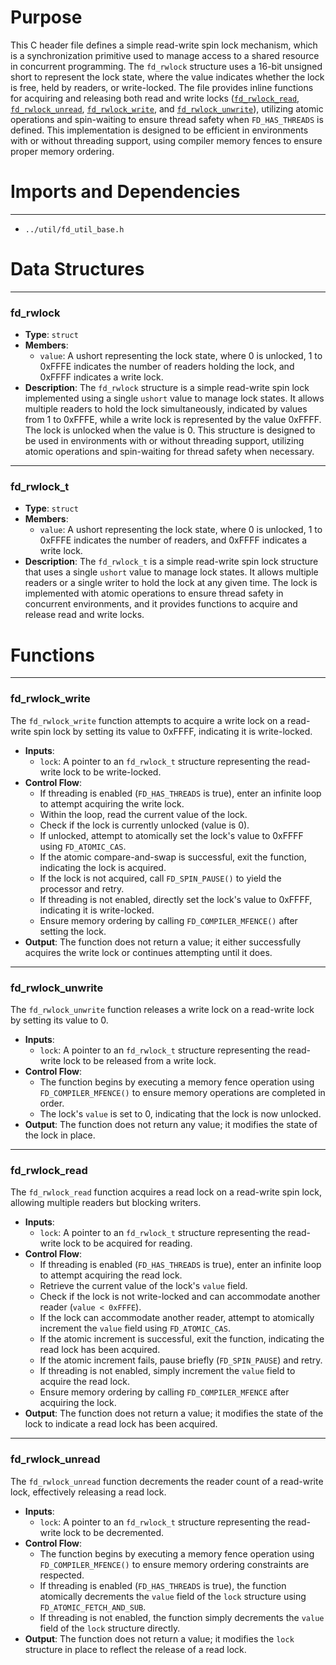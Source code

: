 # Purpose
This C header file defines a simple read-write spin lock mechanism, which is a synchronization primitive used to manage access to a shared resource in concurrent programming. The `fd_rwlock` structure uses a 16-bit unsigned short to represent the lock state, where the value indicates whether the lock is free, held by readers, or write-locked. The file provides inline functions for acquiring and releasing both read and write locks ([`fd_rwlock_read`](#fd_rwlock_read), [`fd_rwlock_unread`](#fd_rwlock_unread), [`fd_rwlock_write`](#fd_rwlock_write), and [`fd_rwlock_unwrite`](#fd_rwlock_unwrite)), utilizing atomic operations and spin-waiting to ensure thread safety when `FD_HAS_THREADS` is defined. This implementation is designed to be efficient in environments with or without threading support, using compiler memory fences to ensure proper memory ordering.
# Imports and Dependencies

---
- `../util/fd_util_base.h`


# Data Structures

---
### fd\_rwlock
- **Type**: `struct`
- **Members**:
    - `value`: A ushort representing the lock state, where 0 is unlocked, 1 to 0xFFFE indicates the number of readers holding the lock, and 0xFFFF indicates a write lock.
- **Description**: The `fd_rwlock` structure is a simple read-write spin lock implemented using a single `ushort` value to manage lock states. It allows multiple readers to hold the lock simultaneously, indicated by values from 1 to 0xFFFE, while a write lock is represented by the value 0xFFFF. The lock is unlocked when the value is 0. This structure is designed to be used in environments with or without threading support, utilizing atomic operations and spin-waiting for thread safety when necessary.


---
### fd\_rwlock\_t
- **Type**: `struct`
- **Members**:
    - `value`: A ushort representing the lock state, where 0 is unlocked, 1 to 0xFFFE indicates the number of readers, and 0xFFFF indicates a write lock.
- **Description**: The `fd_rwlock_t` is a simple read-write spin lock structure that uses a single `ushort` value to manage lock states. It allows multiple readers or a single writer to hold the lock at any given time. The lock is implemented with atomic operations to ensure thread safety in concurrent environments, and it provides functions to acquire and release read and write locks.


# Functions

---
### fd\_rwlock\_write<!-- {{#callable:fd_rwlock_write}} -->
The `fd_rwlock_write` function attempts to acquire a write lock on a read-write spin lock by setting its value to 0xFFFF, indicating it is write-locked.
- **Inputs**:
    - `lock`: A pointer to an `fd_rwlock_t` structure representing the read-write lock to be write-locked.
- **Control Flow**:
    - If threading is enabled (`FD_HAS_THREADS` is true), enter an infinite loop to attempt acquiring the write lock.
    - Within the loop, read the current value of the lock.
    - Check if the lock is currently unlocked (value is 0).
    - If unlocked, attempt to atomically set the lock's value to 0xFFFF using `FD_ATOMIC_CAS`.
    - If the atomic compare-and-swap is successful, exit the function, indicating the lock is acquired.
    - If the lock is not acquired, call `FD_SPIN_PAUSE()` to yield the processor and retry.
    - If threading is not enabled, directly set the lock's value to 0xFFFF, indicating it is write-locked.
    - Ensure memory ordering by calling `FD_COMPILER_MFENCE()` after setting the lock.
- **Output**: The function does not return a value; it either successfully acquires the write lock or continues attempting until it does.


---
### fd\_rwlock\_unwrite<!-- {{#callable:fd_rwlock_unwrite}} -->
The `fd_rwlock_unwrite` function releases a write lock on a read-write lock by setting its value to 0.
- **Inputs**:
    - `lock`: A pointer to an `fd_rwlock_t` structure representing the read-write lock to be released from a write lock.
- **Control Flow**:
    - The function begins by executing a memory fence operation using `FD_COMPILER_MFENCE()` to ensure memory operations are completed in order.
    - The lock's `value` is set to 0, indicating that the lock is now unlocked.
- **Output**: The function does not return any value; it modifies the state of the lock in place.


---
### fd\_rwlock\_read<!-- {{#callable:fd_rwlock_read}} -->
The `fd_rwlock_read` function acquires a read lock on a read-write spin lock, allowing multiple readers but blocking writers.
- **Inputs**:
    - `lock`: A pointer to an `fd_rwlock_t` structure representing the read-write lock to be acquired for reading.
- **Control Flow**:
    - If threading is enabled (`FD_HAS_THREADS` is true), enter an infinite loop to attempt acquiring the read lock.
    - Retrieve the current value of the lock's `value` field.
    - Check if the lock is not write-locked and can accommodate another reader (`value < 0xFFFE`).
    - If the lock can accommodate another reader, attempt to atomically increment the `value` field using `FD_ATOMIC_CAS`.
    - If the atomic increment is successful, exit the function, indicating the read lock has been acquired.
    - If the atomic increment fails, pause briefly (`FD_SPIN_PAUSE`) and retry.
    - If threading is not enabled, simply increment the `value` field to acquire the read lock.
    - Ensure memory ordering by calling `FD_COMPILER_MFENCE` after acquiring the lock.
- **Output**: The function does not return a value; it modifies the state of the lock to indicate a read lock has been acquired.


---
### fd\_rwlock\_unread<!-- {{#callable:fd_rwlock_unread}} -->
The `fd_rwlock_unread` function decrements the reader count of a read-write lock, effectively releasing a read lock.
- **Inputs**:
    - `lock`: A pointer to an `fd_rwlock_t` structure representing the read-write lock to be decremented.
- **Control Flow**:
    - The function begins by executing a memory fence operation using `FD_COMPILER_MFENCE()` to ensure memory ordering constraints are respected.
    - If threading is enabled (`FD_HAS_THREADS` is true), the function atomically decrements the `value` field of the `lock` structure using `FD_ATOMIC_FETCH_AND_SUB`.
    - If threading is not enabled, the function simply decrements the `value` field of the `lock` structure directly.
- **Output**: The function does not return a value; it modifies the `lock` structure in place to reflect the release of a read lock.


